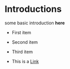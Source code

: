 # Introductions 

some basic introduction **here**

- First item
- Second item
- Third item

- This is a [Link](www.google.com)
